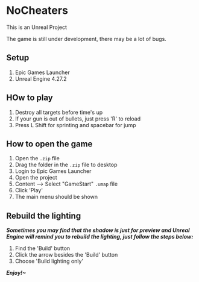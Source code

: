 # NoCheaters
This is an Unreal Project

The game is still under development, there may be a lot of bugs. 

## Setup
1. Epic Games Launcher
2. Unreal Engine 4.27.2

## HOw to play
1. Destroy all targets before time's up
2. If your gun is out of bullets, just press 'R' to reload
3. Press L Shift for sprinting and spacebar for jump

## How to open the game
1. Open the ```.zip``` file
2. Drag the folder in the ```.zip``` file to desktop
3. Login to Epic Games Launcher
4. Open the project
5. Content --> Select "GameStart"  ```.umap``` file 
6. Click 'Play'
7. The main menu should be shown

## Rebuild the lighting
***Sometimes you may find that the shadow is just for preview and Unreal Engine will remind you to rebuild the lighting, just follow the steps below:***
1. Find the 'Build' button
2. Click the arrow besides the 'Build' button
3. Choose 'Build lighting only'

***Enjoy!~***
